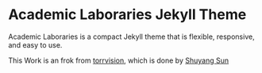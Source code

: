# Academic Laboraries Jekyll Theme

Academic Laboraries is a compact Jekyll theme that is flexible, responsive, and easy to use.

This Work is an frok from [torrvision](https://github.com/torrvision/torrvision.github.io), which is done by [Shuyang Sun](https://kevin-ssy.github.io/)
